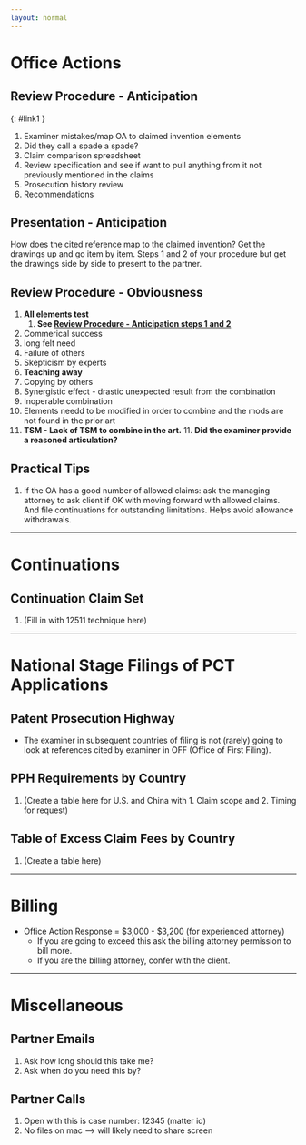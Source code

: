 ```yaml
---
layout: normal
---
```


# Office Actions

## Review Procedure - Anticipation
{: #link1 }

1.  Examiner mistakes/map OA to claimed invention elements
2.  Did they call a spade a spade?
3.  Claim comparison spreadsheet
4.  Review specification and see if want to pull anything from it not previously mentioned in the claims
5.  Prosecution history review
6.  Recommendations

## Presentation - Anticipation

How does the cited reference map to the claimed invention? Get the drawings up and go item by item. Steps 1 and 2 of your procedure but get the drawings side by side to present to the partner.

## Review Procedure - Obviousness

1. **All elements test**
    1. **See [Review Procedure - Anticipation steps 1 and 2](#link1)**
2. Commerical success
3. long felt need
4. Failure of others
5. Skepticism by experts
6. **Teaching away**
7. Copying by others
8. Synergistic effect - drastic unexpected result from the combination
9. Inoperable combination
10. Elements needd to be modified in order to combine and the mods are not found in the prior art
11. **TSM - Lack of TSM to combine in the art.**
    11. **Did the examiner provide a reasoned articulation?**

## Practical Tips

1. If the OA has a good number of allowed claims: ask the managing attorney to ask client if OK with moving forward with allowed claims. And file continuations for outstanding limitations. Helps avoid allowance withdrawals.

***

# Continuations

## Continuation Claim Set
1. (Fill in with 12511 technique here)

***

# National Stage Filings of PCT Applications

## Patent Prosecution Highway
- The examiner in subsequent countries of filing is not (rarely) going to look at references cited by examiner in OFF (Office of First Filing).

## PPH Requirements by Country
1. (Create a table here for U.S. and China with 1. Claim scope and 2. Timing for request)

## Table of Excess Claim Fees by Country
1. (Create a table here)

***

# Billing
- Office Action Response = $3,000 - $3,200 (for experienced attorney)
    - If you are going to exceed this ask the billing attorney permission to bill more.
    - If you are the billing attorney, confer with the client.

***

# Miscellaneous

## Partner Emails

1. Ask how long should this take me?
2. Ask when do you need this by?

## Partner Calls

1. Open with this is case number: 12345 (matter id)
2. No files on mac --> will likely need to share screen
